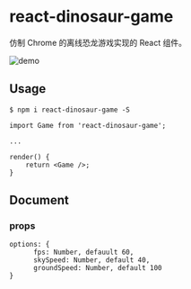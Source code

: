 # react-dinosaur-game

仿制 Chrome 的离线恐龙游戏实现的 React 组件。

![demo]("./demo.png")

## Usage

```
$ npm i react-dinosaur-game -S
```

```
import Game from 'react-dinosaur-game';

...

render() {
    return <Game />;
}
```

## Document

### props

```
options: {
      fps: Number, defauult 60,
      skySpeed: Number, default 40,
      groundSpeed: Number, default 100
}
```
